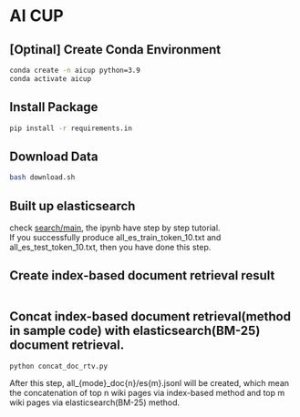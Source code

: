 # AI CUP

## [Optinal] Create Conda Environment
```bash
conda create -n aicup python=3.9
conda activate aicup
```

## Install Package
```bash
pip install -r requirements.in
```

## Download Data
```bash
bash download.sh
```

## Built up elasticsearch
check [search/main](search/main.ipynb), the ipynb have step by step tutorial. <br>
If you successfully produce all_es_train_token_10.txt and all_es_test_token_10.txt, then you have done this step.

## Create index-based document retrieval result
```bash
```

## Concat index-based document retrieval(method in sample code) with elasticsearch(BM-25) document retrieval.
```bash
python concat_doc_rtv.py
```
After this step, all_{mode}_doc{n}/es{m}.jsonl will be created, which mean the concatenation of top n wiki pages via index-based method and top m wiki pages via elasticsearch(BM-25) method.